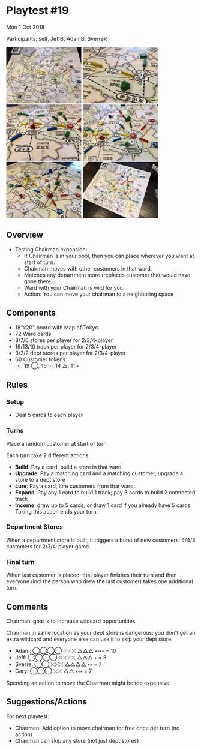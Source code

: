 # Playtest #19

Mon 1 Oct 2018

Participants: self, JeffB, AdamB, SverreR

<img src="images/pt19/pt19-0748.jpg" height="150px"/> <img src="images/pt19/pt19-0749.jpg" height="150px"/> <img src="images/pt19/pt19-0750.jpg" height="150px"/> <img src="images/pt19/pt19-0751.jpg" height="150px"/> <img src="images/pt19/pt19-0752.jpg" height="150px"/> <img src="images/pt19/pt19-0753.jpg" height="150px"/>

## Overview

* Testing Chairman expansion:
	* If Chairman is in your pool, then you can place wherever you want at start of turn.
	* Chairman moves with other customers in that ward.
	* Matches any department store (replaces customer that would have gone there)
	* Ward with your Chairman is wild for you.
	* Action: You can move your chairman to a neighboring space

## Components

* 18"x20" board with Map of Tokyo
* 72 Ward cards
* 8/7/6 stores per player for 2/3/4-player
* 16/13/10 track per player for 2/3/4-player
* 3/2/2 dept stores per player for 2/3/4-player
* 60 Customer tokens:
	* 19 ◯, 16 ⤫, 14 △, 11 ⭒

## Rules

### Setup

* Deal 5 cards to each player

### Turns

Place a random customer at start of turn

Each turn take 2 different actions:

* **Build**: Pay a card, build a store in that ward
* **Upgrade**: Pay a matching card and a matching customer, upgrade a store to a dept store
* **Lure**: Pay a card, lure customers from that ward.
* **Expand**: Pay any 1 card to build 1 track; pay 3 cards to build 2 connected track
* **Income**: draw up to 5 cards, or draw 1 card if you already have 5 cards. Taking this action ends your turn.

### Department Stores

When a department store is built, it triggers a burst of new customers: 4/4/3 customers for 2/3/4-player game.

### Final turn

When last customer is placed, that player finishes their turn and then everyone (incl the person who drew the last customer) takes one additional turn.

## Comments

Chairman: goal is to increase wildcard opportunities

Chairman in same location as your dept store is dangerous: you don't get an extra wildcard and everyone else can use it to skip your dept store.

* Adam: ◯◯◯◯ ⤫⤫⤫ △△△ ⭒⭒⭒⭒ = 10
* Jeff: ◯◯◯◯ ⤫⤫⤫⤫ △△△ ⭒ = 8
* Sverre: ◯◯ ⤫⤫⤫ △△△△ ⭒⭒ = 7
* Gary: ◯◯◯ ⤫⤫ △△ ⭒⭒⭒ = 7

Spending an action to move the Chairman might be too expensive.

## Suggestions/Actions

For next playtest:

* Chairman: Add option to move chairman for free once per turn (no action)
* Chairman can skip any store (not just dept stores)
